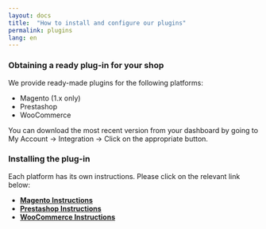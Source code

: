 ```yaml
---
layout: docs
title:  "How to install and configure our plugins"
permalink: plugins
lang: en
---
```


### Obtaining a ready plug-in for your shop

We provide ready-made plugins for the following platforms:

  * Magento (1.x only)
  * Prestashop
  * WooCommerce

You can download the most recent version from your dashboard by going to My Account -> Integration -> Click on the appropriate button.

### Installing the plug-in

Each platform has its own instructions. Please click on the relevant link below:

  - [**Magento Instructions**](/plugins/magento)
  - [**Prestashop Instructions**](/plugins/prestashop)
  - [**WooCommerce Instructions**](/plugins/woocommerce)